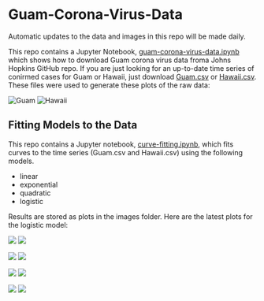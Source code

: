 # Guam-Corona-Virus-Data

Automatic updates to the data and images in this repo will be made daily.

This repo contains a Jupyter Notebook, [guam-corona-virus-data.ipynb](guam-corona-virus-data.ipynb) which shows how to download Guam corona virus data froma Johns Hopkins GitHub repo. If you are just looking for an up-to-date time series of conirmed cases for Guam or Hawaii, just download [Guam.csv](Guam.csv) or [Hawaii.csv](Hawaii.csv). These files were used to generate these plots of the raw data:

![Guam](Guam.png)
![Hawaii](Hawaii.png)

## Fitting Models to the Data

This repo contains a Jupyter notebook, [curve-fitting.ipynb](curve-fitting.ipynb), which fits curves to the time series (Guam.csv and Hawaii.csv)
using the following models.

* linear
* exponential
* quadratic
* logistic

Results are stored as plots in the images folder. Here are the latest plots for the logistic model:

![](Guam-logistic-latest.png)
![](Hawaii-logistic-latest.png)

![](Guam-quadratic-latest.png)
![](Hawaii-quadratic-latest.png)

![](Guam-exponential-latest.png)
![](Hawaii-exponential-latest.png)

![](Guam-linear-latest.png)
![](Hawaii-linear-latest.png)













